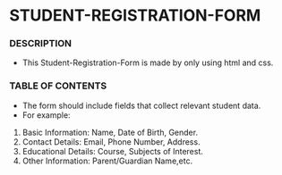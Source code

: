 # STUDENT-REGISTRATION-FORM


### DESCRIPTION
* This Student-Registration-Form is made by only using html and css.


### TABLE OF CONTENTS
* The form should include fields that collect relevant student data. 
* For example: 
1. Basic Information: Name, Date of Birth, Gender. 
2. Contact Details: Email, Phone Number, Address. 
3. Educational Details: Course, Subjects of Interest. 
4. Other Information: Parent/Guardian Name,etc.
